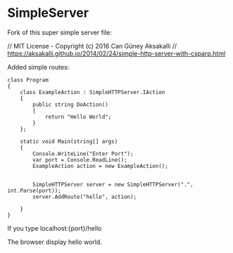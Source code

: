 # SimpleServer

Fork of this super simple server file:

// MIT License - Copyright (c) 2016 Can Güney Aksakalli
// https://aksakalli.github.io/2014/02/24/simple-http-server-with-csparp.html


Added simple routes:
    
    class Program
    {
        class ExampleAction : SimpleHTTPServer.IAction
        {
            public string DoAction()
            {
                return "Hello World";
            }
        };

        static void Main(string[] args)
        {
            Console.WriteLine("Enter Port");
            var port = Console.ReadLine();
            ExampleAction action = new ExampleAction();


            SimpleHTTPServer server = new SimpleHTTPServer(".", int.Parse(port));
            server.AddRoute("hello", action);
            
        }
    }
    
  If you type localhost:{port}/hello
  
  The browser display hello world.
